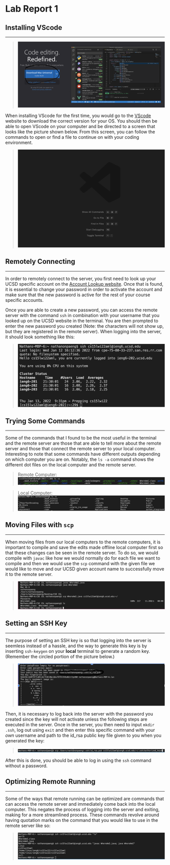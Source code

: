 # Lab Report 1 

## Installing VScode ##
---
>![Image](lr1screenshots/vscode.png)

When installing VScode for the first time, you would go to the [VScode](https://code.visualstudio.com/) website to download the correct version for your OS. You should then be able to open VScode on your computer and be directed to a screen that looks like the picture shown below. From this screen, you can follow the commands to open or find a file to continue on with your coding environment.

>![Image](lr1screenshots/vscodedefault.png)

## Remotely Connecting ##
---
In order to remotely connect to the server, you first need to look up your UCSD specific account on the [Account Lookup website](https://sdacs.ucsd.edu/~icc/index.php). Once that is found, it is essential to change your password in order to activate the account and make sure that the new password is active for the rest of your course specific accounts. 

Once you are able to create a new password, you can access the remote server with the command `ssh` in combination with your username that you looked up on the UCSD website in the terminal. You are then prompted to enter the new password you created (Note: the characters will not show up, but they are registered in the remote server). When logging into the server, it should look something like this:

>![Image](lr1screenshots/sshlogin.png)

## Trying Some Commands ##
---
Some of the commands that I found to be the most useful in the terminal and the remote server are those that are able to tell more about the remote server and those that connect the remote server to your local computer. Interesting to note that some commands have different outputs depending on which computer you are on. Notably, the `ls -a` command shows the different dot files on the local computer and the remote server.

>Remote Computer:
![Image](lr1screenshots/sshla-a.png)

>Local Computer:
![Image](lr1screenshots/localls-a.png)

## Moving Files with `scp` ##
---
When moving files from our local computers to the remote computers, it is important to compile and save the edits made offline local computer first so that these changes can be seen in the remote server. To do so, we would compile with `javac` like how we would normally do for each file we want to compile and then we would use the `scp` command with the given file we would like to move and our UCSD given account name to successfully move it to the remote server. 

>![Image](lr1screenshots/scp.png)

## Setting an SSH Key ##
---
The purpose of setting an SSH key is so that logging into the server is seemless instead of a hassle, and the way to generate this key is by inserting `ssh-keygen` on your **local** terminal to generate a random key. (Remember the circled portion of the picture below.)

>![Image](lr1screenshots/sshkey.png)

Then, it is necessary to log back into the server with the password you created since the key will not activate unless the following steps are executed in the server. Once in the server, you then need to input `mkdir .ssh`, log out using `exit` and then enter this specific command with your *own* username and path to the id_rsa public key file given to you when you generated the key:
>![Image](lr1screenshots/command.png)

After this is done, you should be able to log in using the `ssh` command without a password.

## Optimizing Remote Running ##
---
Some of the ways that remote running can be optimized are commands that can access the remote server and immediately come back into the local computer. This negates the process of logging into the server and exiting, making for a more streamlined process. These commands revolve around having quotation marks on the command that you would like to use in the remote server like so: 

>![Image](lr1screenshots/streamless.png)